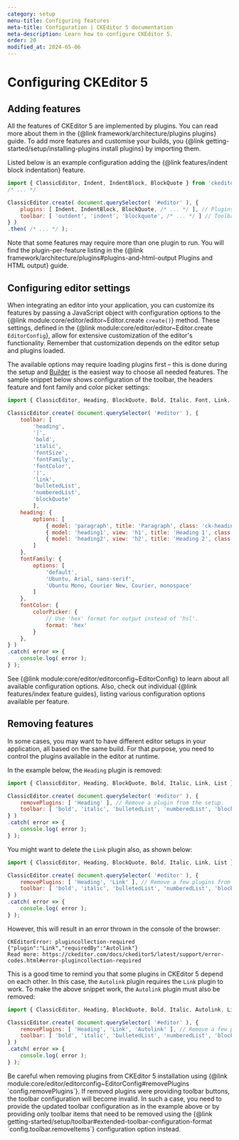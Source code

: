 ```yaml
---
category: setup
menu-title: Configuring features
meta-title: Configuration | CKEditor 5 documentation
meta-description: Learn how to configure CKEditor 5. 
order: 20
modified_at: 2024-05-06
---
```


# Configuring CKEditor&nbsp;5

## Adding features

All the features of CKEditor&nbsp;5 are implemented by plugins. You can read more about them in the {@link framework/architecture/plugins plugins} guide. To add more features and customise your builds, you {@link getting-started/setup/installing-plugins install plugins} by importing them.

Listed below is an example configuration adding the {@link features/indent block indentation} feature.

```js
import { ClassicEditor, Indent, IndentBlock, BlockQuote } from 'ckeditor5';
/* ... */

ClassicEditor.create( document.querySelector( '#editor' ), {
	plugins: [ Indent, IndentBlock, BlockQuote, /* ... */ ], // Plugins import.
	toolbar: [ 'outdent', 'indent', 'blockquote', /* ... */ ] // Toolbar configuration.
} )
.then( /* ... */ );
```

Note that some features may require more than one plugin to run. You will find the plugin-per-feature listing in the {@link framework/architecture/plugins#plugins-and-html-output Plugins and HTML output} guide.

## Configuring editor settings

When integrating an editor into your application, you can customize its features by passing a JavaScript object with configuration options to the {@link module:core/editor/editor~Editor.create `create()`} method. These settings, defined in the {@link module:core/editor/editor~Editor.create `EditorConfig`}, allow for extensive customization of the editor's functionality. Remember that customization depends on the editor setup and plugins loaded.

The available options may require loading plugins first &ndash; this is done during the setup and [Builder](https://ckeditor.com/builder?redirect=docs) is the easiest way to choose all needed features. The sample snippet below shows configuration of the toolbar, the headers feature and font family and color picker settings:

```js
import { ClassicEditor, Heading, BlockQuote, Bold, Italic, Font, Link, List } from 'ckeditor5';

ClassicEditor.create( document.querySelector( '#editor' ), {
	toolbar: [
		'heading',
		'|',
		'bold',
		'italic',
		'fontSize',
		'fontFamily',
		'fontColor',
		'|',
		'link',
		'bulletedList',
		'numberedList',
		'blockQuote'
		],
	heading: {
		options: [
			{ model: 'paragraph', title: 'Paragraph', class: 'ck-heading_paragraph' },
			{ model: 'heading1', view: 'h1', title: 'Heading 1', class: 'ck-heading_heading1' },
			{ model: 'heading2', view: 'h2', title: 'Heading 2', class: 'ck-heading_heading2' }
		]
	},
	fontFamily: {
		options: [
			'default',
			'Ubuntu, Arial, sans-serif',
			'Ubuntu Mono, Courier New, Courier, monospace'
		]
	},
	fontColor: {
		colorPicker: {
			// Use 'hex' format for output instead of 'hsl'.
			format: 'hex'
		}
	},
} )
.catch( error => {
	console.log( error );
} );
```

See {@link module:core/editor/editorconfig~EditorConfig} to learn about all available configuration options. Also, check out individual {@link features/index feature guides}, listing various configuration options available per feature.

<!-- If this section to be removed - it is linked in the following places:
features/remove-format.html
41.3.1/framework/architecture/plugins.html
getting-started/installation/react/react.html
getting-started/legacy/installation-methods/quick-start.html
getting-started/legacy/legacy-integrations/react.html
getting-started/setup/toolbar.html:
-->
## Removing features

In some cases, you may want to have different editor setups in your application, all based on the same build. For that purpose, you need to control the plugins available in the editor at runtime.

In the example below, the `Heading` plugin is removed:

```js
import { ClassicEditor, Heading, BlockQuote, Bold, Italic, Link, List } from 'ckeditor5';

ClassicEditor.create( document.querySelector( '#editor' ), {
	removePlugins: [ 'Heading' ], // Remove a plugin from the setup.
	toolbar: [ 'bold', 'italic', 'bulletedList', 'numberedList', 'blockQuote' , 'link' ]
} )
.catch( error => {
	console.log( error );
} );
```

You might want to delete the `Link` plugin also, as shown below:

```js
import { ClassicEditor, Heading, BlockQuote, Bold, Italic, Link, List } from 'ckeditor5';

ClassicEditor.create( document.querySelector( '#editor' ), {
	removePlugins: [ 'Heading', 'Link' ], // Remove a few plugins from the setup.
	toolbar: [ 'bold', 'italic', 'bulletedList', 'numberedList', 'blockQuote' ]
} )
.catch( error => {
	console.log( error );
} );
```

However, this will result in an error thrown in the console of the browser:

```
CKEditorError: plugincollection-required {"plugin":"Link","requiredBy":"Autolink"}
Read more: https://ckeditor.com/docs/ckeditor5/latest/support/error-codes.html#error-plugincollection-required
```

This is a good time to remind you that some plugins in CKEditor&nbsp;5 depend on each other. In this case, the `Autolink` plugin requires the `Link` plugin to work. To make the above snippet work, the `Autolink` plugin must also be removed:

```js
import { ClassicEditor, Heading, BlockQuote, Bold, Italic, Autolink, Link, List } from 'ckeditor5';

ClassicEditor.create( document.querySelector( '#editor' ), {
	removePlugins: [ 'Heading', 'Link', 'Autolink' ], // Remove a few plugins from the setup.
	toolbar: [ 'bold', 'italic', 'bulletedList', 'numberedList', 'blockQuote' ]
} )
.catch( error => {
	console.log( error );
} );
```

<info-box>
	Be careful when removing plugins from CKEditor&nbsp;5 installation using {@link module:core/editor/editorconfig~EditorConfig#removePlugins `config.removePlugins`}. If removed plugins were providing toolbar buttons, the toolbar configuration will become invalid. In such a case, you need to provide the updated toolbar configuration as in the example above or by providing only toolbar items that need to be removed using the {@link getting-started/setup/toolbar#extended-toolbar-configuration-format `config.toolbar.removeItems`} configuration option instead.
</info-box>
